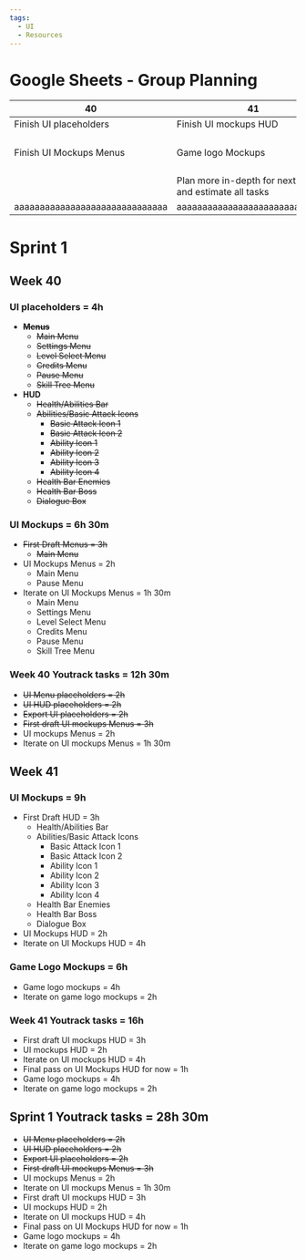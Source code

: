 ```yaml
---
tags:
  - UI
  - Resources
---
```


# Google Sheets - Group Planning

| 40                             | 41                                                        | 42                             | 43                                                        | 44                                                       | 45                                                        | 46                             | 47                                                            | 48                                                                                          | 49                                                                                          |
| ------------------------------ | --------------------------------------------------------- | ------------------------------ | --------------------------------------------------------- | -------------------------------------------------------- | --------------------------------------------------------- | ------------------------------ | ------------------------------------------------------------- | ------------------------------------------------------------------------------------------- | ------------------------------------------------------------------------------------------- |
| Finish UI placeholders         | Finish UI mockups HUD                                     | Enemies Sculpt + Retopo + UV   | Enemies UV + Baking + Textures                            | Polish UI Mockups                                        | Start making HUD UI assets                                | Finish all HUD UI assets       | Finish all menu UI assets                                     | Just polish (hopefully) :3                                                                  | Just polish (hopefully) :3                                                                  |
| Finish UI Mockups Menus        | Game logo Mockups                                         |                                |                                                           | Extra time to finish up enemies and polish if needed wow | Finish Game logo                                          |                                | Finish game cursor and icon                                   | If I have extra time add QoL features to UI converter program that I want for P7 :thumbsup: | If I have extra time add QoL features to UI converter program that I want for P7 :thumbsup: |
|                                | Plan more in-depth for next sprint and estimate all tasks |                                | Plan more in-depth for next sprint and estimate all tasks |                                                          | Plan more in-depth for next sprint and estimate all tasks |                                | Plan more in-depth for next sprint and estimate all tasks (?) |                                                                                             |                                                                                             |
| aaaaaaaaaaaaaaaaaaaaaaaaaaaaaa | aaaaaaaaaaaaaaaaaaaaaaaaaaaaaa                            | aaaaaaaaaaaaaaaaaaaaaaaaaaaaaa | aaaaaaaaaaaaaaaaaaaaaaaaaaaaaa                            | aaaaaaaaaaaaaaaaaaaaaaaaaaaaaa                           | aaaaaaaaaaaaaaaaaaaaaaaaaaaaaa                            | aaaaaaaaaaaaaaaaaaaaaaaaaaaaaa | aaaaaaaaaaaaaaaaaaaaaaaaaaaaaa                                | aaaaaaaaaaaaaaaaaaaaaaaaaaaaaa                                                              | aaaaaaaaaaaaaaaaaaaaaaaaaaaaaa                                                              |

# Sprint 1
## Week 40
### UI placeholders = 4h
   - **~~Menus~~**
       - ~~Main Menu~~
       - ~~Settings Menu~~
       - ~~Level Select Menu~~
       - ~~Credits Menu~~
       - ~~Pause Menu~~
       -  ~~Skill Tree Menu~~
   - **HUD**
       - ~~Health/Abilities Bar~~
       - ~~Abilities/Basic Attack Icons~~
           - ~~Basic Attack Icon 1~~
           - ~~Basic Attack Icon 2~~
           - ~~Ability Icon 1~~
           - ~~Ability Icon 2~~
           - ~~Ability Icon 3~~
           - ~~Ability Icon 4~~
       - ~~Health Bar Enemies~~
       - ~~Health Bar Boss~~
       - ~~Dialogue Box~~
### UI Mockups = 6h 30m
   - ~~First Draft Menus = 3h~~			
      - ~~Main Menu~~
   - UI Mockups Menus = 2h
	   - Main Menu
	   - Pause Menu
   - Iterate on UI Mockups Menus = 1h 30m
	   - Main Menu
	   - Settings Menu
	   - Level Select Menu
	   - Credits Menu
	   - Pause Menu
	   - Skill Tree Menu
### Week 40 Youtrack tasks = 12h 30m
- ~~UI Menu placeholders = 2h~~
- ~~UI HUD placeholders = 2h~~
- ~~Export UI placeholders = 2h~~
- ~~First draft UI mockups Menus = 3h~~
- UI mockups Menus = 2h
- Iterate on UI mockups Menus = 1h 30m
## Week 41
### UI Mockups = 9h
   - First Draft HUD = 3h
       - Health/Abilities Bar
       - Abilities/Basic Attack Icons
           - Basic Attack Icon 1
           - Basic Attack Icon 2
           - Ability Icon 1
           - Ability Icon 2
           - Ability Icon 3
           - Ability Icon 4
       - Health Bar Enemies
       - Health Bar Boss
       - Dialogue Box
   - UI Mockups HUD = 2h
   - Iterate on UI Mockups HUD = 4h
### Game Logo Mockups = 6h
   - Game logo mockups = 4h
   - Iterate on game logo mockups = 2h
### Week 41 Youtrack tasks = 16h
- First draft UI mockups HUD = 3h
- UI mockups HUD = 2h
- Iterate on UI mockups HUD = 4h
- Final pass on UI Mockups HUD for now = 1h
- Game logo mockups = 4h
- Iterate on game logo mockups = 2h
## Sprint 1 Youtrack tasks = 28h 30m
- ~~UI Menu placeholders = 2h~~
- ~~UI HUD placeholders = 2h~~
- ~~Export UI placeholders = 2h~~
- ~~First draft UI mockups Menus = 3h~~
- UI mockups Menus = 2h
- Iterate on UI mockups Menus = 1h 30m
- First draft UI mockups HUD = 3h
- UI mockups HUD = 2h
- Iterate on UI mockups HUD = 4h
- Final pass on UI Mockups HUD for now = 1h
- Game logo mockups = 4h
- Iterate on game logo mockups = 2h